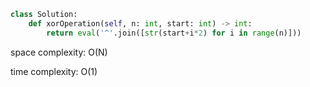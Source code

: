 ```python
class Solution:
    def xorOperation(self, n: int, start: int) -> int:
        return eval('^'.join([str(start+i*2) for i in range(n)]))
```

space complexity: O(N)

time complexity: O(1)